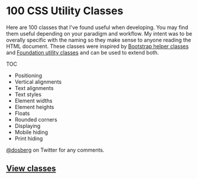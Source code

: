 # 100 CSS Utility Classes

Here are 100 classes that I've found useful when developing. You may find them useful depending on your paradigm and workflow. My intent was to be overally specific with the naming so they make sense to anyone reading the HTML document. These classes were inspired by <a href="http://getbootstrap.com/css/#helper-classes">Bootstrap helper classes</a> and <a href="http://foundation.zurb.com/sites/docs/v/5.5.3/utility-classes.html">Foundation utility classes</a> and can be used to extend both.

TOC
- Positioning
- Vertical alignments	
- Text alignments
- Text styles
- Element widths
- Element heights
- Floats
- Rounded corners
- Displaying
- Mobile hiding
- Print hiding
	
<a href="http://twitter.com/dosberg">@dosberg</a> on Twitter for any comments.


## <a href="https://github.com/dosberg/100-CSS-Utility-Classes/blob/master/utilities.css">View classes</a>
